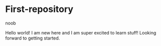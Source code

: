 # First-repository
noob


Hello world! I am new here and I am super excited to learn stuff! Looking forward to getting started.
